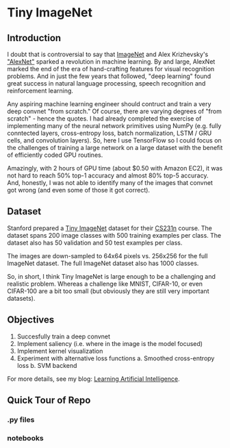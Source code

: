 # Tiny ImageNet

## Introduction

I doubt that is controversial to say that [ImageNet](http://www.image-net.org/) and Alex Krizhevsky's ["AlexNet"](https://papers.nips.cc/paper/4824-imagenet-classification-with-deep-convolutional-neural-networks) sparked a revolution in machine learning. By and large, AlexNet marked the end of the era of hand-crafting features for visual recognition problems. And in just the few years that followed, "deep learning" found great success in natural language processing, speech recognition and reinforcement learning.

Any aspiring machine learning engineer should contruct and train a very deep convnet "from scratch."  Of course, there are varying degrees of "from scratch" - hence the quotes. I had already completed the exercise of implementing many of the neural network primitives using NumPy (e.g. fully conntected layers, cross-entropy loss, batch normalization, LSTM / GRU cells, and convolution layers). So, here I use TensorFlow so I could focus on the challenges of training a large network on a large dataset with the benefit of efficiently coded GPU routines.

Amazingly, with 2 hours of GPU time (about $0.50 with Amazon EC2), it was not hard to reach 50% top-1 accuracy and almost 80% top-5 accuracy. And, honestly, I was not able to identify many of the images that convnet got wrong (and even some of those it got correct).

## Dataset

Stanford prepared a [Tiny ImageNet](https://tiny-imagenet.herokuapp.com/) dataset for their [CS231n](http://cs231n.stanford.edu/) course. The dataset spans 200 image classes with 500 training examples per class. The dataset also has 50 validation and 50 test examples per class.

The images are down-sampled to 64x64 pixels vs. 256x256 for the full ImageNet dataset. The full ImageNet dataset also has 1000 classes. 

So, in short, I think Tiny ImageNet is large enough to be a challenging and realistic problem. Whereas a challenge like MNIST, CIFAR-10, or even CIFAR-100 are a bit too small (but obviously they are still very important datasets).

## Objectives

1. Succesfully train a deep convnet
2. Implement saliency (i.e. where in the image is the model focused)
3. Implement kernel visualization
4. Experiment with alternative loss functions
	a. Smoothed cross-entropy loss
	b. SVM backend

For more details, see my blog: [Learning Artificial Intelligence](https://pat-coady.github.io).

## Quick Tour of Repo

### .py files



### notebooks



